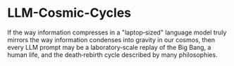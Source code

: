# LLM-Cosmic-Cycles
If the way information compresses in a "laptop‑sized" language model truly mirrors the way information condenses into gravity in our cosmos, then every LLM prompt may be a laboratory‑scale replay of the Big Bang, a human life, and the death‑rebirth cycle described by many philosophies.
